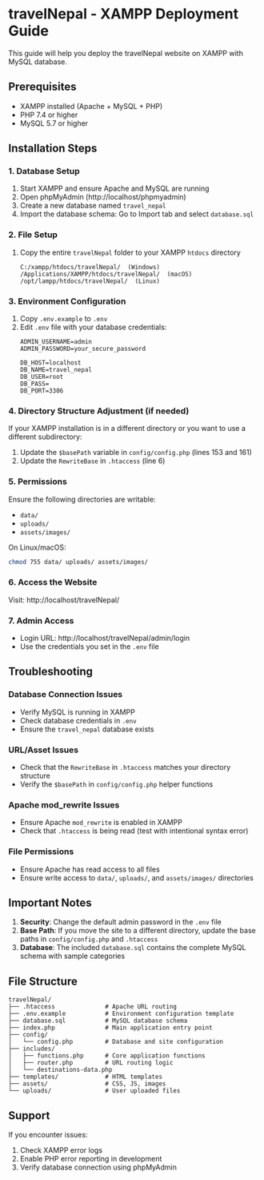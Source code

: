 # travelNepal - XAMPP Deployment Guide

This guide will help you deploy the travelNepal website on XAMPP with MySQL database.

## Prerequisites

- XAMPP installed (Apache + MySQL + PHP)
- PHP 7.4 or higher
- MySQL 5.7 or higher

## Installation Steps

### 1. Database Setup

1. Start XAMPP and ensure Apache and MySQL are running
2. Open phpMyAdmin (http://localhost/phpmyadmin)
3. Create a new database named `travel_nepal`
4. Import the database schema: Go to Import tab and select `database.sql`

### 2. File Setup

1. Copy the entire `travelNepal` folder to your XAMPP `htdocs` directory
   ```
   C:/xampp/htdocs/travelNepal/  (Windows)
   /Applications/XAMPP/htdocs/travelNepal/  (macOS)
   /opt/lampp/htdocs/travelNepal/  (Linux)
   ```

### 3. Environment Configuration

1. Copy `.env.example` to `.env`
2. Edit `.env` file with your database credentials:
   ```
   ADMIN_USERNAME=admin
   ADMIN_PASSWORD=your_secure_password
   
   DB_HOST=localhost
   DB_NAME=travel_nepal
   DB_USER=root
   DB_PASS=
   DB_PORT=3306
   ```

### 4. Directory Structure Adjustment (if needed)

If your XAMPP installation is in a different directory or you want to use a different subdirectory:

1. Update the `$basePath` variable in `config/config.php` (lines 153 and 161)
2. Update the `RewriteBase` in `.htaccess` (line 6)

### 5. Permissions

Ensure the following directories are writable:
- `data/`
- `uploads/`
- `assets/images/`

On Linux/macOS:
```bash
chmod 755 data/ uploads/ assets/images/
```

### 6. Access the Website

Visit: http://localhost/travelNepal/

### 7. Admin Access

- Login URL: http://localhost/travelNepal/admin/login
- Use the credentials you set in the `.env` file

## Troubleshooting

### Database Connection Issues
- Verify MySQL is running in XAMPP
- Check database credentials in `.env`
- Ensure the `travel_nepal` database exists

### URL/Asset Issues
- Check that the `RewriteBase` in `.htaccess` matches your directory structure
- Verify the `$basePath` in `config/config.php` helper functions

### Apache mod_rewrite Issues
- Ensure Apache `mod_rewrite` is enabled in XAMPP
- Check that `.htaccess` is being read (test with intentional syntax error)

### File Permissions
- Ensure Apache has read access to all files
- Ensure write access to `data/`, `uploads/`, and `assets/images/` directories

## Important Notes

1. **Security**: Change the default admin password in the `.env` file
2. **Base Path**: If you move the site to a different directory, update the base paths in `config/config.php` and `.htaccess`
3. **Database**: The included `database.sql` contains the complete MySQL schema with sample categories

## File Structure
```
travelNepal/
├── .htaccess              # Apache URL routing
├── .env.example           # Environment configuration template
├── database.sql           # MySQL database schema
├── index.php              # Main application entry point
├── config/
│   └── config.php         # Database and site configuration
├── includes/
│   ├── functions.php      # Core application functions
│   ├── router.php         # URL routing logic
│   └── destinations-data.php
├── templates/             # HTML templates
├── assets/                # CSS, JS, images
└── uploads/               # User uploaded files
```

## Support

If you encounter issues:
1. Check XAMPP error logs
2. Enable PHP error reporting in development
3. Verify database connection using phpMyAdmin